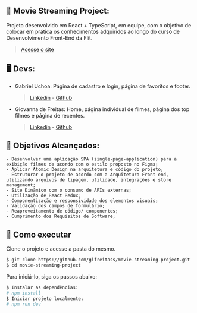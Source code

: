 ## 📝 Movie Streaming Project:

Projeto desenvolvido em React + TypeScript, em equipe, com o objetivo de colocar em prática os conhecimentos adquiridos ao longo do curso de Desenvolvimento Front-End da Flit.

> [Acesse o site](https://movie-streaming-project.vercel.app/)

## 🖥️ Devs:

-  Gabriel Uchoa: Página de cadastro e login, página de favoritos e footer.
   > [Linkedin](https://www.linkedin.com/in/gabriel-uchoa/) -
   > [Github](https://github.com/Gabriel-Uchoa)
-  Giovanna de Freitas: Home, página individual de filmes, página dos top filmes e página de recentes.
   > [Linkedin](https://www.linkedin.com/in/gifreitasss/) -
   > [Github](https://github.com/gifreitass)

## 📑 Objetivos Alcançados:

    - Desenvolver uma aplicação SPA (single-page-application) para a exibição filmes de acordo com o estilo proposto no Figma;
    - Aplicar Atomic Design na arquitetura e código do projeto;
    - Estruturar o projeto de acordo com a Arquitetura Front-end, utilizando arquivos de tipagem, utilidade, integrações e store management;
    - Site Dinâmico com o consumo de APIs externas;
    - Utilização de React Redux;
    - Componentização e responsividade dos elementos visuais;
    - Validação dos campos de formulário;
    - Reaproveitamento de código/ componentes;
    - Cumprimento dos Requisitos de Software;

## 🚀 Como executar

Clone o projeto e acesse a pasta do mesmo.

```bash
$ git clone https://github.com/gifreitass/movie-streaming-project.git
$ cd movie-streaming-project
```

Para iniciá-lo, siga os passos abaixo:

```bash
$ Instalar as dependências:
# npm install
$ Iniciar projeto localmente:
# npm run dev
```
